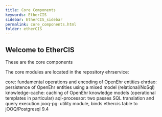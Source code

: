 ```yaml
---
title: Core Components
keywords: EtherCIS
sidebar: EtherCIS_sidebar
permalink: core_components.html
folder: etherCIS
---
```


## Welcome to EtherCIS

These are the core components

The core modules are located in the repository ehrservice:

core: fundamental operations and encoding of OpenEhr entities
ehrdao: persistence of OpenEhr entities using a mixed model (relational/NoSql)
knowledge-cache: caching of OpenEhr knowledge models (operational templates in particular)
aql-processor: two passes SQL translation and query execution
jooq-pg: utility module, binds ethercis table to jOOQ/Postgresql 9.4
